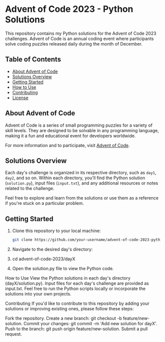 # Advent of Code 2023 - Python Solutions

This repository contains my Python solutions for the Advent of Code 2023 challenges. Advent of Code is an annual coding event where participants solve coding puzzles released daily during the month of December.

## Table of Contents

- [About Advent of Code](#about-advent-of-code)
- [Solutions Overview](#solutions-overview)
- [Getting Started](#getting-started)
- [How to Use](#how-to-use)
- [Contributing](#contributing)
- [License](#license)

## About Advent of Code

Advent of Code is a series of small programming puzzles for a variety of skill levels. They are designed to be solvable in any programming language, making it a fun and educational event for developers worldwide.

For more information and to participate, visit [Advent of Code](https://adventofcode.com/).

## Solutions Overview

Each day's challenge is organized in its respective directory, such as `day1`, `day2`, and so on. Within each directory, you'll find the Python solution (`solution.py`), input files (`input.txt`), and any additional resources or notes related to the challenge.

Feel free to explore and learn from the solutions or use them as a reference if you're stuck on a particular problem.

## Getting Started

1. Clone this repository to your local machine:

   ```bash
   git clone https://github.com/your-username/advent-of-code-2023-python.git

2. Navigate to the desired day's directory:
3. cd advent-of-code-2023/dayX
4. Open the solution.py file to view the Python code.

How to Use
View the Python solutions in each day's directory (dayX/solution.py).
Input files for each day's challenge are provided as input.txt.
Feel free to run the Python scripts locally or incorporate the solutions into your own projects.

Contributing
If you'd like to contribute to this repository by adding your solutions or improving existing ones, please follow these steps:

Fork the repository.
Create a new branch: git checkout -b feature/new-solution.
Commit your changes: git commit -m 'Add new solution for dayX'.
Push to the branch: git push origin feature/new-solution.
Submit a pull request.
